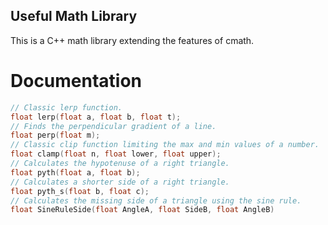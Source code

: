 ## Useful Math Library

This is a C++ math library extending the features of cmath.

# Documentation
```c++
// Classic lerp function.
float lerp(float a, float b, float t);
// Finds the perpendicular gradient of a line.
float perp(float m);
// Classic clip function limiting the max and min values of a number.
float clamp(float n, float lower, float upper);
// Calculates the hypotenuse of a right triangle.
float pyth(float a, float b);
// Calculates a shorter side of a right triangle.
float pyth_s(float b, float c);
// Calculates the missing side of a triangle using the sine rule.
float SineRuleSide(float AngleA, float SideB, float AngleB)
```